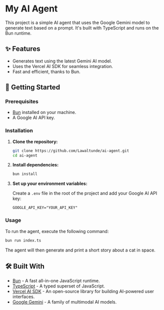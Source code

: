 # My AI Agent

This project is a simple AI agent that uses the Google Gemini model to generate text based on a prompt. It's built with TypeScript and runs on the Bun runtime.

## ✨ Features

*   Generates text using the latest Gemini AI model.
*   Uses the Vercel AI SDK for seamless integration.
*   Fast and efficient, thanks to Bun.

## 🚀 Getting Started

### Prerequisites

*   [Bun](https://bun.sh/) installed on your machine.
*   A Google AI API key.

### Installation

1.  **Clone the repository:**

    ```bash
    git clone https://github.com/Lawaltunde/ai-agent.git
    cd ai-agent
    ```

2.  **Install dependencies:**

    ```bash
    bun install
    ```

3.  **Set up your environment variables:**

    Create a `.env` file in the root of the project and add your Google AI API key:

    ```
    GOOGLE_API_KEY="YOUR_API_KEY"
    ```

### Usage

To run the agent, execute the following command:

```bash
bun run index.ts
```

The agent will then generate and print a short story about a cat in space.

## 🛠️ Built With

*   [Bun](https://bun.sh/) - A fast all-in-one JavaScript runtime.
*   [TypeScript](https://www.typescriptlang.org/) - A typed superset of JavaScript.
*   [Vercel AI SDK](https://sdk.vercel.ai/) - An open-source library for building AI-powered user interfaces.
*   [Google Gemini](https://deepmind.google/technologies/gemini/) - A family of multimodal AI models.